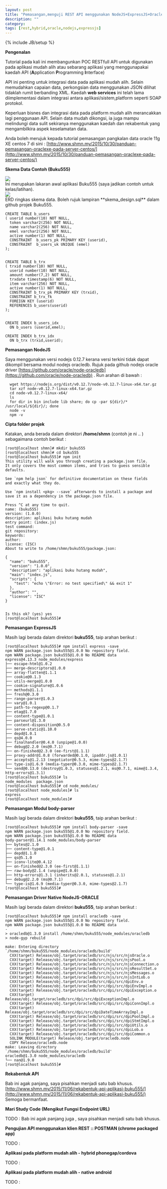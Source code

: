 ```yaml
---
layout: post
title: "Pemasangan,menguji REST API menggunakan NodeJS+ExpressJS+Oracle DB stack"
description: ""
category: 
tags: [rest,hybrid,oracle,nodejs,expressjs]
---
```

{% include JB/setup %}

**Pengenalan**

Tutorial pada kali ini membangunkan POC RESTfull API untuk digunakan pada aplikasi mudah alih atau sebarang aplikasi yang menggunapakai
kaedah API (**A**pplication **P**rogramming **I**nterface)

API ini penting untuk integrasi data pada aplikasi mudah alih. Selain memudahkan capaian data, perkongsian data menggunakan JSON dilihat
tidaklah rumit berbanding XML. Kaedah **web services** ini telah lama diimplementasi dalam integrasi antara aplikasi/sistem,platform seperti SOAP protokol.

Keperluan bisnes dan integrasi data pada platform mudah alih merancakkan lagi penggunaan API. Selain data mudah dikongsi, ia juga mampu melindungi
data sulit sekiranya menggunakan kaedah dan rekabentuk yang mengambilkira aspek keselamatan data. 

Anda boleh merujuk kepada tutorial pemasangan pangkalan data oracle 11g XE centos 7 di sini :
[http://www.shmn.my/2015/10/30/panduan-pemasangan-oraclexe-pada-server-centos/](http://www.shmn.my/2015/10/30/panduan-pemasangan-oraclexe-pada-server-centos/)

**Skema Data Contoh (Buku555)**

<img src="{{ASSET_PATH}}/images/b555.png" /> 
<span style="display:block;">Ini merupakan lakaran awal aplikasi Buku555 (saya jadikan contoh untuk kelas/latihan). </span>

<img src="{{ASSET_PATH}}/images/skema555.png" /> 
<span style="display:block;">ERD ringkas skema data. Boleh rujuk lampiran **skema_design.sql** dalam github projek Buku555.</span>

    CREATE TABLE b_users
    ( userid number(10) NOT NULL,
      token varchar2(256) NOT NULL,
      name varchar2(256) NOT NULL,
      emel varchar2(256) NOT NULL,
      active number(1) NOT NULL,
      CONSTRAINT  b_users_pk PRIMARY KEY (userid),
      CONSTRAINT  b_users_uk UNIQUE (emel)
    );
    
    
    CREATE TABLE b_trx
    ( trxid number(10) NOT NULL,
      userid number(10) NOT NULL,
      amount number(7,2) NOT NULL,
      trxdate timestamp(6) NOT NULL,
      item varchar(256) NOT NULL,
      active number(1) NOT NULL,
      CONSTRAINT b_trx_pk PRIMARY KEY (trxid),
      CONSTRAINT b_trx_fk
      FOREIGN KEY (userid)
      REFERENCES b_users(userid)
    ); 


    CREATE INDEX b_users_idx
      ON b_users (userid,emel);
    
    CREATE INDEX b_trx_idx
      ON b_trx (trxid,userid);
      

**Pemasangan NodeJS**

Saya menggunakan versi nodejs 0.12.7 kerana versi terkini tidak dapat dikompil bersama modul nodejs oracledb.
Rujuk pada github nodejs oracle driver [https://github.com/oracle/node-oracledb](https://github.com/oracle/node-oracledb)
. Run arahan di bawah : 

      wget https://nodejs.org/dist/v0.12.7/node-v0.12.7-linux-x64.tar.gz
      tar xzf node-v0.12.7-linux-x64.tar.gz
      cd node-v0.12.7-linux-x64/
      ls
      for dir in bin include lib share; do cp -par ${dir}/* /usr/local/${dir}/; done
      node -v
      npm -v
    

**Cipta folder projek**

Katakan, anda berada dalam direktori **/home/shmn** (contoh je ni .. ) sebagaimana contoh berikut : 

    [root@localhost shmn]# mkdir buku555
    [root@localhost shmn]# cd buku555
    [root@localhost buku555]# npm init
    This utility will walk you through creating a package.json file.
    It only covers the most common items, and tries to guess sensible defaults.
    
    See `npm help json` for definitive documentation on these fields
    and exactly what they do.
    
    Use `npm install <pkg> --save` afterwards to install a package and
    save it as a dependency in the package.json file.
    
    Press ^C at any time to quit.
    name: (buku555)
    version: (1.0.0)
    description: aplikasi buku hutang mudah
    entry point: (index.js)
    test command:
    git repository:
    keywords:
    author:
    license: (ISC)
    About to write to /home/shmn/buku555/package.json:
    
    {
      "name": "buku555",
      "version": "1.0.0",
      "description": "aplikasi buku hutang mudah",
      "main": "index.js",
      "scripts": {
        "test": "echo \"Error: no test specified\" && exit 1"
      },
      "author": "",
      "license": "ISC"
    }
    
    
    Is this ok? (yes) yes
    [root@localhost buku555]#
    

**Pemasangan ExpressJS**

Masih lagi berada dalam direktori **buku555**, taip arahan berikut : 

    [root@localhost buku555]# npm install express -save
    npm WARN package.json buku555@1.0.0 No repository field.
    npm WARN package.json buku555@1.0.0 No README data
    express@4.13.3 node_modules/express
    ├── escape-html@1.0.2
    ├── merge-descriptors@1.0.0
    ├── array-flatten@1.1.1
    ├── cookie@0.1.3
    ├── utils-merge@1.0.0
    ├── cookie-signature@1.0.6
    ├── methods@1.1.1
    ├── fresh@0.3.0
    ├── range-parser@1.0.3
    ├── vary@1.0.1
    ├── path-to-regexp@0.1.7
    ├── etag@1.7.0
    ├── content-type@1.0.1
    ├── parseurl@1.3.0
    ├── content-disposition@0.5.0
    ├── serve-static@1.10.0
    ├── depd@1.0.1
    ├── qs@4.0.0
    ├── finalhandler@0.4.0 (unpipe@1.0.0)
    ├── debug@2.2.0 (ms@0.7.1)
    ├── on-finished@2.3.0 (ee-first@1.1.1)
    ├── proxy-addr@1.0.8 (forwarded@0.1.0, ipaddr.js@1.0.1)
    ├── accepts@1.2.13 (negotiator@0.5.3, mime-types@2.1.7)
    ├── type-is@1.6.9 (media-typer@0.3.0, mime-types@2.1.7)
    └── send@0.13.0 (destroy@1.0.3, statuses@1.2.1, ms@0.7.1, mime@1.3.4, http-errors@1.3.1)
    [root@localhost buku555]# ls
    node_modules  package.json
    [root@localhost buku555]# cd node_modules/
    [root@localhost node_modules]# ls
    express
    [root@localhost node_modules]#
    
**Pemasangan Modul body-parser**

Masih lagi berada dalam direktori **buku555**, taip arahan berikut : 

    [root@localhost buku555]# npm install body-parser -save
    npm WARN package.json buku555@1.0.0 No repository field.
    npm WARN package.json buku555@1.0.0 No README data
    body-parser@1.14.1 node_modules/body-parser
    ├── bytes@2.1.0
    ├── content-type@1.0.1
    ├── depd@1.1.0
    ├── qs@5.1.0
    ├── iconv-lite@0.4.12
    ├── on-finished@2.3.0 (ee-first@1.1.1)
    ├── raw-body@2.1.4 (unpipe@1.0.0)
    ├── http-errors@1.3.1 (inherits@2.0.1, statuses@1.2.1)
    ├── debug@2.2.0 (ms@0.7.1)
    └── type-is@1.6.9 (media-typer@0.3.0, mime-types@2.1.7)
    [root@localhost buku555]#
    

**Pemasangan Driver Native NodeJS-ORACLE**

Masih lagi berada dalam direktori **buku555**, taip arahan berikut : 

    [root@localhost buku555]# npm install oracledb -save
    npm WARN package.json buku555@1.0.0 No repository field.
    npm WARN package.json buku555@1.0.0 No README data
    -
    > oracledb@1.3.0 install /home/shmn/buku555/node_modules/oracledb
    > node-gyp rebuild
    
    make: Entering directory `/home/shmn/buku555/node_modules/oracledb/build'
      CXX(target) Release/obj.target/oracledb/src/njs/src/njsOracle.o
      CXX(target) Release/obj.target/oracledb/src/njs/src/njsPool.o
      CXX(target) Release/obj.target/oracledb/src/njs/src/njsConnection.o
      CXX(target) Release/obj.target/oracledb/src/njs/src/njsResultSet.o
      CXX(target) Release/obj.target/oracledb/src/njs/src/njsMessages.o
      CXX(target) Release/obj.target/oracledb/src/njs/src/njsIntLob.o
      CXX(target) Release/obj.target/oracledb/src/dpi/src/dpiEnv.o
      CXX(target) Release/obj.target/oracledb/src/dpi/src/dpiEnvImpl.o
      CXX(target) Release/obj.target/oracledb/src/dpi/src/dpiException.o
      CXX(target) Release/obj.target/oracledb/src/dpi/src/dpiExceptionImpl.o
      CXX(target) Release/obj.target/oracledb/src/dpi/src/dpiConnImpl.o
      CXX(target) Release/obj.target/oracledb/src/dpi/src/dpiDateTimeArrayImpl.o
      CXX(target) Release/obj.target/oracledb/src/dpi/src/dpiPoolImpl.o
      CXX(target) Release/obj.target/oracledb/src/dpi/src/dpiStmtImpl.o
      CXX(target) Release/obj.target/oracledb/src/dpi/src/dpiUtils.o
      CXX(target) Release/obj.target/oracledb/src/dpi/src/dpiLob.o
      CXX(target) Release/obj.target/oracledb/src/dpi/src/dpiCommon.o
      SOLINK_MODULE(target) Release/obj.target/oracledb.node
      COPY Release/oracledb.node
    make: Leaving directory `/home/shmn/buku555/node_modules/oracledb/build'
    oracledb@1.3.0 node_modules/oracledb
    └── nan@1.9.0
    [root@localhost buku555]#
    

    
**Rekabentuk API**

Bab ini agak panjang, saya pisahkan menjadi satu bab khusus.
[http://www.shmn.my/2015/11/06/rekabentuk-api-aplikasi-buku555/](http://www.shmn.my/2015/11/06/rekabentuk-api-aplikasi-buku555/)
Semoga bermanfaat. 

**Mari Study Code (Mengikut Fungsi Endpoint URL)**

TODO : Bab ini agak panjang juga , saya pisahkan menjadi satu bab khusus. 

**Pengujian API menggunakan klien REST :: POSTMAN (chrome packaged app)**

TODO : 

**Aplikasi pada platform mudah alih - hybrid phonegap/cordova**

TODO : 

**Aplikasi pada platform mudah alih - native android**

TODO : 


